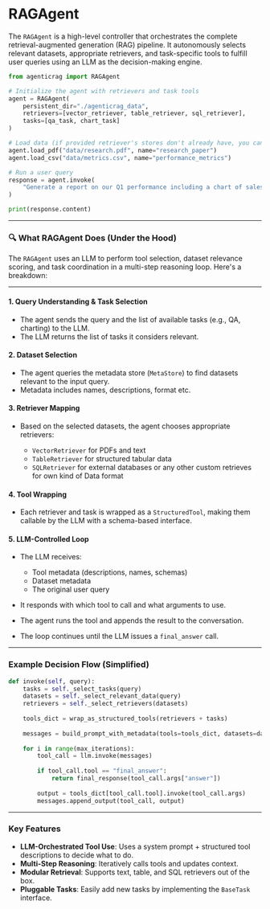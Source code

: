 # RAGAgent

The `RAGAgent` is a high-level controller that orchestrates the complete retrieval-augmented generation (RAG) pipeline. It autonomously selects relevant datasets, appropriate retrievers, and task-specific tools to fulfill user queries using an LLM as the decision-making engine.

```python
from agenticrag import RAGAgent

# Initialize the agent with retrievers and task tools
agent = RAGAgent(
    persistent_dir="./agenticrag_data",
    retrievers=[vector_retriever, table_retriever, sql_retriever],
    tasks=[qa_task, chart_task]
)

# Load data (if provided retriever's stores don't already have, you can load directly through RAGAgent)
agent.load_pdf("data/research.pdf", name="research_paper")
agent.load_csv("data/metrics.csv", name="performance_metrics")

# Run a user query
response = agent.invoke(
    "Generate a report on our Q1 performance including a chart of sales by region"
)

print(response.content)
```

---

### 🔍 What RAGAgent Does (Under the Hood)

The `RAGAgent` uses an LLM to perform tool selection, dataset relevance scoring, and task coordination in a multi-step reasoning loop. Here's a breakdown:

---

#### 1. **Query Understanding & Task Selection**

* The agent sends the query and the list of available tasks (e.g., QA, charting) to the LLM.
* The LLM returns the list of tasks it considers relevant.

#### 2. **Dataset Selection**

* The agent queries the metadata store (`MetaStore`) to find datasets relevant to the input query.
* Metadata includes names, descriptions, format etc.

#### 3. **Retriever Mapping**

* Based on the selected datasets, the agent chooses appropriate retrievers:

  * `VectorRetriever` for PDFs and text
  * `TableRetriever` for structured tabular data
  * `SQLRetriever` for external databases
  or any other custom retrieves for own kind of Data format

#### 4. **Tool Wrapping**

* Each retriever and task is wrapped as a `StructuredTool`, making them callable by the LLM with a schema-based interface.

#### 5. **LLM-Controlled Loop**

* The LLM receives:

  * Tool metadata (descriptions, names, schemas)
  * Dataset metadata
  * The original user query
* It responds with which tool to call and what arguments to use.
* The agent runs the tool and appends the result to the conversation.
* The loop continues until the LLM issues a `final_answer` call.

---

###  Example Decision Flow (Simplified)

```python
def invoke(self, query):
    tasks = self._select_tasks(query)
    datasets = self._select_relevant_data(query)
    retrievers = self._select_retrievers(datasets)
    
    tools_dict = wrap_as_structured_tools(retrievers + tasks)
    
    messages = build_prompt_with_metadata(tools=tools_dict, datasets=datasets, query=query)
    
    for i in range(max_iterations):
        tool_call = llm.invoke(messages)
        
        if tool_call.tool == "final_answer":
            return final_response(tool_call.args["answer"])
        
        output = tools_dict[tool_call.tool].invoke(tool_call.args)
        messages.append_output(tool_call, output)
```

---

### Key Features

* **LLM-Orchestrated Tool Use**: Uses a system prompt + structured tool descriptions to decide what to do.
* **Multi-Step Reasoning**: Iteratively calls tools and updates context.
* **Modular Retrieval**: Supports text, table, and SQL retrievers out of the box.
* **Pluggable Tasks**: Easily add new tasks by implementing the `BaseTask` interface.
